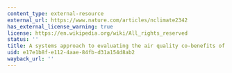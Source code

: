 ```yaml
---
content_type: external-resource
external_url: https://www.nature.com/articles/nclimate2342
has_external_license_warning: true
license: https://en.wikipedia.org/wiki/All_rights_reserved
status: ''
title: A systems approach to evaluating the air quality co-benefits of US carbon policies
uid: e17e1b8f-e112-4aae-84fb-d31a154d8ab2
wayback_url: ''
---
```

